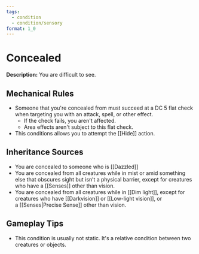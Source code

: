 ```yaml
---
tags:
  - condition
  - condition/sensory
format: 1_0
---
```

# Concealed

**Description:** You are difficult to see.

## Mechanical Rules

- Someone that you're concealed from must succeed at a DC 5 flat check when targeting you with an attack, spell, or other effect.  
	- If the check fails, you aren't affected.  
	- Area effects aren't subject to this flat check.
- This conditions allows you to attempt the [[Hide]] action.

## Inheritance Sources

- You are concealed to someone who is [[Dazzled]]
- You are concealed from all creatures while in mist or amid something else that obscures sight but isn’t a physical barrier, except for creatures who have a [[Senses]] other than vision.
- You are concealed from all creatures while in [[Dim light]], except for creatures who have [[Darkvision]] or [[Low-light vision]], or a [[Senses|Precise Sense]] other than vision.

## Gameplay Tips

- This condition is usually not static. It's a relative condition between two creatures or objects.